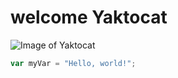 # welcome Yaktocat
![Image of Yaktocat](https://octodex.github.com/images/yaktocat.png)
``` javascript
var myVar = "Hello, world!";
```
